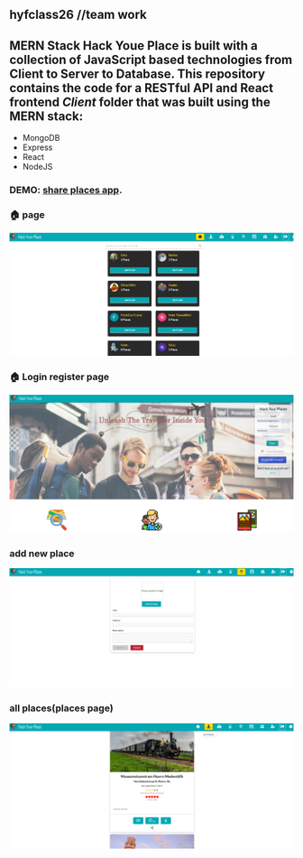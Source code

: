 ## hyfclass26 //team work

## MERN Stack Hack Youe Place is built with a collection of JavaScript based technologies from Client to Server to Database. This repository contains the code for a RESTful API and React frontend *Client* folder that was built using the MERN stack:

- MongoDB
- Express
- React
- NodeJS

### DEMO: [share places app](https://hackyourplaces-c26.herokuapp.com/).

### :house: page 

<p align="center">
  <img src="https://github.com/Dima-Kaddah/hyfclass26/blob/master/imagesHYP/add%20friedds.png" width="800"/></p>
  
 ### :house: Login register page
<p align="center">
  <img src="https://github.com/Dima-Kaddah/hyfclass26/blob/master/imagesHYP/loginregisterpage.png" width="800"/></p>

### add new place
<p align="center">
<img src="https://github.com/Dima-Kaddah/hyfclass26/blob/master/imagesHYP/add%20new%20place.png" width="800"/></p>
 
 ### all places(places page)
 
 <p align="center">
 <img src="https://github.com/Dima-Kaddah/hyfclass26/blob/master/imagesHYP/Allplaces.png" width="800"/></p>
  
 
  
  
